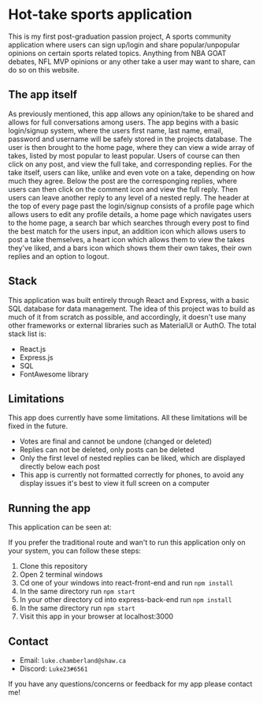 # Hot-take sports application

This is my first post-graduation passion project, A sports community application where users can 
sign up/login and share popular/unpopular opinions on certain sports related topics.  Anything from NBA GOAT debates, NFL MVP opinions or any other take a user may want to share, can do so on this website.  

## The app itself

As previously mentioned, this app allows any opinion/take to be shared and allows for full conversations among users.  The app begins with a basic login/signup system, where the users first name, last name, email, password and username will be safely stored in the projects database. The user is then brought to the home page, where they can view a wide array of takes, listed by most popular to least popular.  Users of course can then click on any post, and view the full take, and corresponding replies.  For the take itself, users can like, unlike and even vote on a take, depending on how much they agree.  Below the post are the corresponging replies, where users can then click on the comment icon and view the full reply. Then users can leave another reply to any level of a nested reply.  The header at the top of every page past the login/signup consists of a profile page which allows users to edit any profile details, a home page which navigates users to the home page, a search bar which searches through every post to find the best match for the users input, an addition icon which allows users to post a take themselves, a heart icon which allows them to view the takes they've liked, and a bars icon which shows them their own takes, their own replies and an option to logout.  

## Stack

This application was built entirely through React and Express, with a basic SQL database for data management.  The idea of this project was to build as much of it from scratch as possible, and accordingly, it doesn't use many other frameworks or external libraries such as MaterialUI or AuthO. The total stack list is:

- React.js
- Express.js
- SQL
- FontAwesome library

## Limitations

This app does currently have some limitations.  All these limitations will be fixed in the future.

- Votes are final and cannot be undone (changed or deleted)
- Replies can not be deleted, only posts can be deleted
- Only the first level of nested replies can be liked, which are displayed directly below each post
- This app is currently not formatted correctly for phones, to avoid any display issues it's best to view it full screen on a computer

## Running the app

This application can be seen at: [](https://www.youtube.com/watch?v=jZ8nPkWRjFw)

If you prefer the traditional route and wan't to run this application only on your system, you can follow these steps:

1. Clone this repository
2. Open 2 terminal windows
3. Cd one of your windows into react-front-end and run `npm install`
4. In the same directory run `npm start`
5. In your other directory cd into express-back-end run `npm install`
6. In the same directory run `npm start`
7. Visit this app in your browser at localhost:3000

## Contact

- Email: `luke.chamberland@shaw.ca`
- Discord: `Luke23#6561`

If you have any questions/concerns or feedback for my app please contact me!